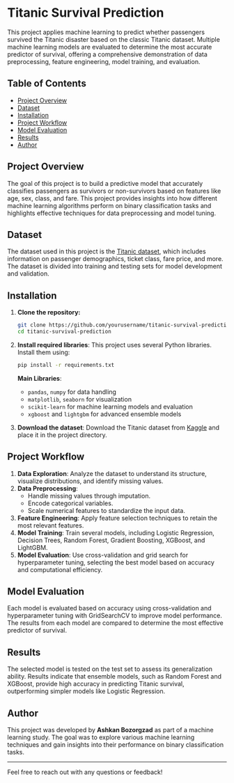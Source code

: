# Titanic Survival Prediction

This project applies machine learning to predict whether passengers survived the Titanic disaster based on the classic Titanic dataset. Multiple machine learning models are evaluated to determine the most accurate predictor of survival, offering a comprehensive demonstration of data preprocessing, feature engineering, model training, and evaluation.

## Table of Contents
- [Project Overview](#project-overview)
- [Dataset](#dataset)
- [Installation](#installation)
- [Project Workflow](#project-workflow)
- [Model Evaluation](#model-evaluation)
- [Results](#results)
- [Author](#author)

## Project Overview
The goal of this project is to build a predictive model that accurately classifies passengers as survivors or non-survivors based on features like age, sex, class, and fare. This project provides insights into how different machine learning algorithms perform on binary classification tasks and highlights effective techniques for data preprocessing and model tuning.

## Dataset
The dataset used in this project is the [Titanic dataset](https://www.kaggle.com/c/titanic/data), which includes information on passenger demographics, ticket class, fare price, and more. The dataset is divided into training and testing sets for model development and validation.

## Installation
1. **Clone the repository:**
    ```bash
    git clone https://github.com/yourusername/titanic-survival-prediction.git
    cd titanic-survival-prediction
    ```

2. **Install required libraries**:
    This project uses several Python libraries. Install them using:
    ```bash
    pip install -r requirements.txt
    ```
    **Main Libraries**:
    - `pandas`, `numpy` for data handling
    - `matplotlib`, `seaborn` for visualization
    - `scikit-learn` for machine learning models and evaluation
    - `xgboost` and `lightgbm` for advanced ensemble models

3. **Download the dataset**:
   Download the Titanic dataset from [Kaggle](https://www.kaggle.com/c/titanic/data) and place it in the project directory.

## Project Workflow
1. **Data Exploration**: Analyze the dataset to understand its structure, visualize distributions, and identify missing values.
2. **Data Preprocessing**:
   - Handle missing values through imputation.
   - Encode categorical variables.
   - Scale numerical features to standardize the input data.
3. **Feature Engineering**: Apply feature selection techniques to retain the most relevant features.
4. **Model Training**: Train several models, including Logistic Regression, Decision Trees, Random Forest, Gradient Boosting, XGBoost, and LightGBM.
5. **Model Evaluation**: Use cross-validation and grid search for hyperparameter tuning, selecting the best model based on accuracy and computational efficiency.

## Model Evaluation
Each model is evaluated based on accuracy using cross-validation and hyperparameter tuning with GridSearchCV to improve model performance. The results from each model are compared to determine the most effective predictor of survival.

## Results
The selected model is tested on the test set to assess its generalization ability. Results indicate that ensemble models, such as Random Forest and XGBoost, provide high accuracy in predicting Titanic survival, outperforming simpler models like Logistic Regression.

## Author
This project was developed by **Ashkan Bozorgzad** as part of a machine learning study. The goal was to explore various machine learning techniques and gain insights into their performance on binary classification tasks.

---

Feel free to reach out with any questions or feedback!
